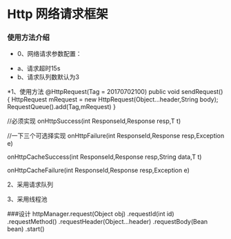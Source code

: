 # Http 网络请求框架

### 使用方法介绍
* 0、网络请求参数配置：
- a、请求超时15s
- b、请求队列数默认为3

*1、使用方法
@HttpRequest(Tag = 20170702100)
public void sendRequest(){
    HttpRequest mRequest = new HttpRequest(Object...header,String body);
    RequestQueue().add(Tag,mRequest)
}

//必须实现
onHttpSuccess(int ResponseId,Response resp,T t)

//一下三个可选择实现
onHttpFailure(int ResponseId,Response resp,Exception e)

onHttpCacheSuccess(int ResponseId,Response resp,String data,T t)

onHttpCacheFailure(int ResponseId,Response resp,Exception e)

2、采用请求队列

3、采用线程池

###设计
httpManager.request(Object obj)
           .requestId(int id)
           .requestMethod()
           .requestHeader(Object...header)
           .requestBody(Bean bean)
           .start()
           

